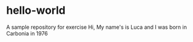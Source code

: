 # hello-world
A sample repository for exercise
Hi,
             My name's is Luca and I was born in Carbonia in 1976
